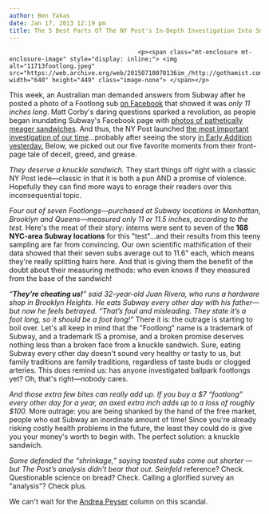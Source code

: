 ```yaml
---
author: Ben Yakas
date: Jan 17, 2013 12:19 pm
title: The 5 Best Parts Of The NY Post's In-Depth Investigation Into Subway's Footlong Subs
---
```


	
										<p><span class="mt-enclosure mt-enclosure-image" style="display: inline;"> <img alt="11713footlong.jpeg" src="https://web.archive.org/web/20150710070136im_/http://gothamist.com/attachments/byakas/11713footlong.jpeg" width="640" height="449" class="image-none"> </span></p>

<p>This week, an Australian man demanded answers from Subway after he posted a photo of a Footlong sub <a href="https://web.archive.org/web/20150710070136/https://www.facebook.com/photo.php?fbid=513327888712577&amp;set=o.224383614973&amp;type=1&amp;comment_id=1605511&amp;offset=200&amp;total_comments=576">on Facebook</a> that showed it was <em>only 11 inches long</em>. Matt Corby&apos;s daring questions sparked a revolution, as people began inundating Subway&apos;s Facebook page with <a href="https://web.archive.org/web/20150710070136/https://www.facebook.com/media/set/?set=o.224383614973&amp;type=1">photos of pathetically meager sandwiches</a>. And thus, the NY Post launched <a href="https://web.archive.org/web/20150710070136/http://www.nypost.com/p/news/local/this_hero_is_coming_up_short_RzxQNoGFTSdY0AeooGxBiP">the most important investigation of our time</a>...probably after seeing the story <a href="https://web.archive.org/web/20150710070136/http://gothamist.com/2013/01/16/early_addition_1185.php">in Early Addition yesterday.</a> Below, we picked out our five favorite moments from their front-page tale of deceit, greed, and grease.</p>

<p><em>They deserve a knuckle sandwich.</em> They start things off right with a classic NY Post lede&#x2014;classic in that it is both a pun AND a promise of violence. Hopefully they can find more ways to enrage their readers over this inconsequential topic. </p>

<p><em>Four out of seven Footlongs&#x2014;purchased at Subway locations in Manhattan, Brooklyn and Queens&#x2014;measured only 11 or 11.5 inches, according to the test.</em> Here&apos;s the meat of their story: interns were sent to seven of the <strong>168 NYC-area Subway locations</strong> for this &quot;test&quot;...and their results from this teeny sampling are far from convincing. Our own scientific mathification of their data showed that their seven subs average out to 11.6&quot; each, which means they&apos;re really splitting hairs here. And that is giving them the benefit of the doubt about their measuring methods: who even knows if they measured from the base of the sandwich!</p>

<p><em>&#x201C;<strong>They&#x2019;re cheating us!</strong>&#x201D; said 32-year-old Juan Rivera, who runs a hardware shop in Brooklyn Heights. He eats Subway every other day with his father&#x2014;but now he feels betrayed. &#x201C;That&#x2019;s foul and misleading. They state it&#x2019;s a foot long, so it should be a foot long!&#x201D;</em> There it is: the outrage is starting to boil over. Let&apos;s all keep in mind that the &quot;Footlong&quot; name is a trademark of Subway, and a trademark IS a promise, and a broken promise deserves nothing less than a broken face from a knuckle sandwich. Sure, eating Subway every other day doesn&apos;t sound very healthy or tasty to us, but family traditions are family traditions, regardless of taste buds or clogged arteries. This does remind us: has anyone investigated ballpark footlongs yet? Oh, that&apos;s right&#x2014;nobody cares.</p>

<p><em>And those extra few bites can really add up. If you buy a $7 &#x201C;footlong&#x201D; every other day for a year, an axed extra inch adds up to a loss of roughly $100.</em> More outrage: you are being shanked by the hand of the free market, people who eat Subway an inordinate amount of time! Since you&apos;re already risking costly health problems in the future, the least they could do is give you your money&apos;s worth to begin with. The perfect solution: a knuckle sandwich.</p>

<p><em>Some defended the &#x201C;shrinkage,&#x201D; saying toasted subs come out shorter &#x2014; but The Post&#x2019;s analysis didn&#x2019;t bear that out.</em> <em>Seinfeld</em> reference? Check. Questionable science on bread? Check. Calling a glorified survey an &quot;analysis&quot;? Check plus.</p>

<p>We can&apos;t wait for the <a href="https://web.archive.org/web/20150710070136/http://gothamist.com/tags/andreapeyser">Andrea Peyser</a> column on this scandal.</p>					
										
									
				